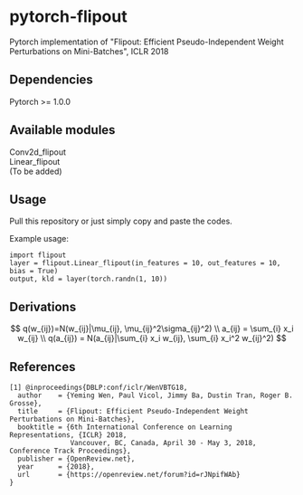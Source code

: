# pytorch-flipout
Pytorch implementation of "Flipout: Efficient Pseudo-Independent Weight Perturbations on Mini-Batches", ICLR 2018

## Dependencies
Pytorch >= 1.0.0

## Available modules
Conv2d_flipout<br>
Linear_flipout<br>
(To be added)

## Usage
Pull this repository or just simply copy and paste the codes.

Example usage:
<pre><code>import flipout
layer = flipout.Linear_flipout(in_features = 10, out_features = 10, bias = True)
output, kld = layer(torch.randn(1, 10))</code></pre>

## Derivations
$$
q(w_{ij})=N(w_{ij}|\mu_{ij}, \mu_{ij}^2\sigma_{ij}^2) \\
a_{ij} = \sum_{i} x_i w_{ij} \\
q(a_{ij}) = N(a_{ij}|\sum_{i} x_i w_{ij}, \sum_{i} x_i^2 w_{ij}^2)
$$

## References
```
[1] @inproceedings{DBLP:conf/iclr/WenVBTG18,
  author    = {Yeming Wen, Paul Vicol, Jimmy Ba, Dustin Tran, Roger B. Grosse},
  title     = {Flipout: Efficient Pseudo-Independent Weight Perturbations on Mini-Batches},
  booktitle = {6th International Conference on Learning Representations, {ICLR} 2018,
               Vancouver, BC, Canada, April 30 - May 3, 2018, Conference Track Proceedings},
  publisher = {OpenReview.net},
  year      = {2018},
  url       = {https://openreview.net/forum?id=rJNpifWAb}
}
```
